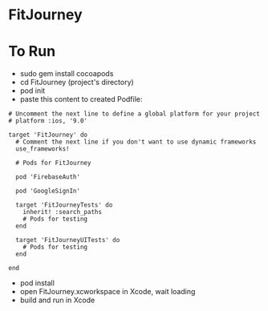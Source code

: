# FitJourney
# To Run
* sudo gem install cocoapods
* cd FitJourney (project's directory)
* pod init
* paste this content to created Podfile:<br>
``` 
# Uncomment the next line to define a global platform for your project
# platform :ios, '9.0'

target 'FitJourney' do
  # Comment the next line if you don't want to use dynamic frameworks
  use_frameworks!

  # Pods for FitJourney

  pod 'FirebaseAuth'
  
  pod 'GoogleSignIn'
  
  target 'FitJourneyTests' do
    inherit! :search_paths
    # Pods for testing
  end

  target 'FitJourneyUITests' do
    # Pods for testing
  end

end 
```
* pod install
* open FitJourney.xcworkspace in Xcode, wait loading
* build and run in Xcode
